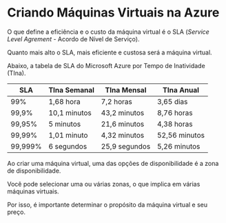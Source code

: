 # Criando Máquinas Virtuais na Azure

O que define a eficiência e o custo da máquina virtual é o SLA (*Service Level Agrement* - Acordo de Nível de Serviço).

Quanto mais alto o SLA, mais eficiente e custosa será a máquina virtual.

Abaixo, a tabela de SLA do Microsoft Azure por Tempo de Inatividade (TIna).

| SLA     | TIna Semanal | TIna Mensal   | TIna Anual    |
| ------- | ------------ | ------------- | ------------- |
| 99%     | 1,68 hora    | 7,2 horas     | 3,65 dias     |
| 99,9%   | 10,1 minutos | 43,2 minutos  | 8,76 horas    |
| 99,95%  | 5 minutos    | 21,6 minutos  | 4,38 horas    |
| 99,99%  | 1,01 minuto  | 4,32 minutos  | 52,56 minutos |
| 99,999% | 6 segundos   | 25,9 segundos | 5,26 minutos  |

Ao criar uma máquina virtual, uma das opções de disponibilidade é a zona de disponibilidade.

Você pode selecionar uma ou várias zonas, o que implica em várias máquinas virtuais.

Por isso, é importante determinar o propósito da máquina virtual e seu preço.
